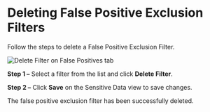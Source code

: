# Deleting False Positive Exclusion Filters

Follow the steps to delete a False Positive Exclusion Filter.

![Delete Filter on False Positives tab](/img/product_docs/accessanalyzer/11.6/admin/settings/sensitivedata/exclusions/deletefilter.webp)

**Step 1 –** Select a filter from the list and click **Delete Filter**.

**Step 2 –** Click **Save** on the Sensitive Data view to save changes.

The false positive exclusion filter has been successfully deleted.
